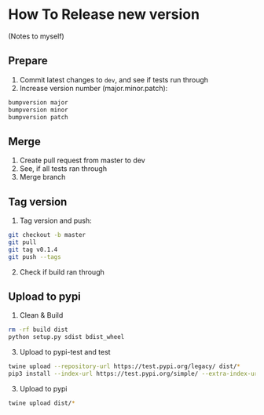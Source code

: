 # How To Release new version

(Notes to myself)

## Prepare

1. Commit latest changes to `dev`, and see if tests run through
2. Increase version number (major.minor.patch):

```sh
bumpversion major
bumpversion minor
bumpversion patch
```

## Merge

1. Create pull request from master to dev
2. See, if all tests ran through
3. Merge branch

## Tag version

1. Tag version and push:

```sh
git checkout -b master
git pull
git tag v0.1.4
git push --tags
```

2. Check if build ran through

## Upload to pypi

1. Clean & Build

```sh
rm -rf build dist
python setup.py sdist bdist_wheel
```

3. Upload to pypi-test and test

```sh
twine upload --repository-url https://test.pypi.org/legacy/ dist/*
pip3 install --index-url https://test.pypi.org/simple/ --extra-index-url https://pypi.org/simple normcap
```

3. Upload to pypi

```sh
twine upload dist/*
```
